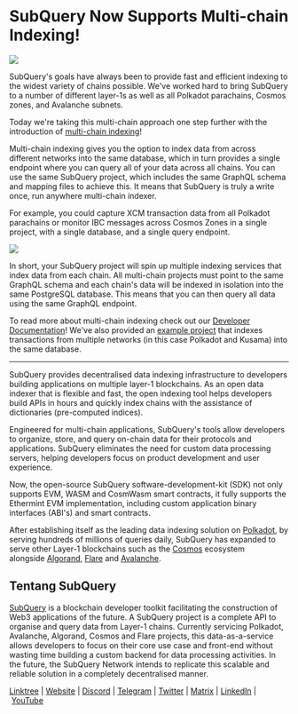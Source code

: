 # SubQuery Now Supports Multi-chain Indexing!

![](https://miro.medium.com/max/1400/0*2Ut7l7IaGOWZV7eV)

SubQuery's goals have always been to provide fast and efficient indexing to the widest variety of chains possible. We've worked hard to bring SubQuery to a number of different layer-1s as well as all Polkadot parachains, Cosmos zones, and Avalanche subnets.

Today we're taking this multi-chain approach one step further with the introduction of [multi-chain indexing](https://academy.subquery.network/build/multi-chain.html)!

Multi-chain indexing gives you the option to index data from across different networks into the same database, which in turn provides a single endpoint where you can query all of your data across all chains. You can use the same SubQuery project, which includes the same GraphQL schema and mapping files to achieve this. It means that SubQuery is truly a write once, run anywhere multi-chain indexer.

For example, you could capture XCM transaction data from all Polkadot parachains or monitor IBC messages across Cosmos Zones in a single project, with a single database, and a single query endpoint.

![](https://miro.medium.com/max/1400/0*P_UlTj1YEE5XVAcV)

In short, your SubQuery project will spin up multiple indexing services that index data from each chain. All multi-chain projects must point to the same GraphQL schema and each chain's data will be indexed in isolation into the same PostgreSQL database. This means that you can then query all data using the same GraphQL endpoint.

To read more about multi-chain indexing check out our [Developer Documentation](https://academy.subquery.network/build/multi-chain.html)! We've also provided an [example project](https://github.com/subquery/multi-networks-transfers) that indexes transactions from multiple networks (in this case Polkadot and Kusama) into the same database.

---

SubQuery provides decentralised data indexing infrastructure to developers building applications on multiple layer-1 blockchains. As an open data indexer that is flexible and fast, the open indexing tool helps developers build APIs in hours and quickly index chains with the assistance of dictionaries (pre-computed indices).

Engineered for multi-chain applications, SubQuery's tools allow developers to organize, store, and query on-chain data for their protocols and applications. SubQuery eliminates the need for custom data processing servers, helping developers focus on product development and user experience.

Now, the open-source SubQuery software-development-kit (SDK) not only supports EVM, WASM and CosmWasm smart contracts, it fully supports the Ethermint EVM implementation, including custom application binary interfaces (ABI's) and smart contracts.

After establishing itself as the leading data indexing solution on [Polkadot](https://polkadot.network/), by serving hundreds of millions of queries daily, SubQuery has expanded to serve other Layer-1 blockchains such as the [Cosmos](./20220909-cosmoshub.md) ecosystem alongside [Algorand](./20220713-algorand.md), [Flare](./20221202-flare.md) and [Avalanche](./20220321-avalache.md).

## Tentang SubQuery

[SubQuery](https://subquery.network/) is a blockchain developer toolkit facilitating the construction of Web3 applications of the future. A SubQuery project is a complete API to organise and query data from Layer-1 chains. Currently servicing Polkadot, Avalanche, Algorand, Cosmos and Flare projects, this data-as-a-service allows developers to focus on their core use case and front-end without wasting time building a custom backend for data processing activities. In the future, the SubQuery Network intends to replicate this scalable and reliable solution in a completely decentralised manner.

​​[Linktree](https://linktr.ee/subquerynetwork) | [Website](https://subquery.network/) | [Discord](https://discord.com/invite/subquery) | [Telegram](https://t.me/subquerynetwork) | [Twitter](https://twitter.com/subquerynetwork) | [Matrix](https://matrix.to/#/#subquery:matrix.org) | [LinkedIn](https://www.linkedin.com/company/subquery) | [YouTube](https://www.youtube.com/c/SubQueryNetwork)
